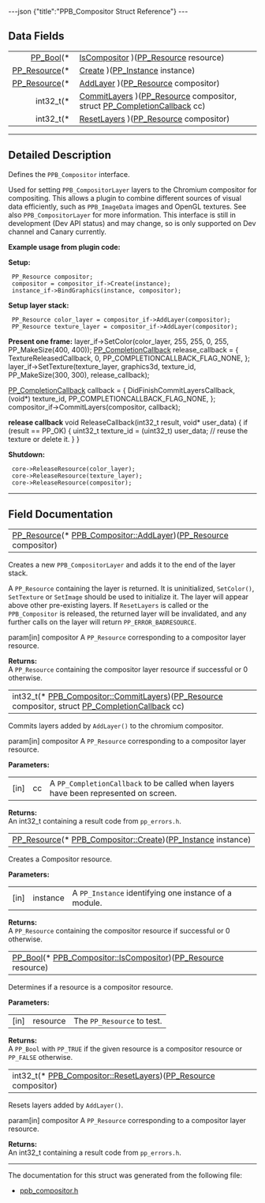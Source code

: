 ---json {"title":"PPB\_Compositor Struct Reference"} ---

Data Fields
-----------

<table><tbody><tr class="odd"><td style="text-align: right;"><a href="/docs/native-client/pepper_dev/c/group___enums#ga4f272d99be14aacafe08dfd4ef830918" class="el">PP_Bool</a>(* </td><td><a href="/docs/native-client/pepper_dev/c/struct_p_p_b___compositor__0__1#a22fb77daabd3894db97ab1111d111a92" class="el">IsCompositor</a> )(<a href="/docs/native-client/pepper_dev/c/group___typedefs#gafdc3895ee80f4750d0d95ae1b677e9b7" class="el">PP_Resource</a> resource)</td></tr><tr class="even"><td style="text-align: right;"><a href="/docs/native-client/pepper_dev/c/group___typedefs#gafdc3895ee80f4750d0d95ae1b677e9b7" class="el">PP_Resource</a>(* </td><td><a href="/docs/native-client/pepper_dev/c/struct_p_p_b___compositor__0__1#a3b479b946dcec4b3315c5f3cdccba5ce" class="el">Create</a> )(<a href="/docs/native-client/pepper_dev/c/group___typedefs#ga89b662403e6a687bb914b80114c0d19d" class="el">PP_Instance</a> instance)</td></tr><tr class="odd"><td style="text-align: right;"><a href="/docs/native-client/pepper_dev/c/group___typedefs#gafdc3895ee80f4750d0d95ae1b677e9b7" class="el">PP_Resource</a>(* </td><td><a href="/docs/native-client/pepper_dev/c/struct_p_p_b___compositor__0__1#a54fc4ef7119d18446a836aef08384da6" class="el">AddLayer</a> )(<a href="/docs/native-client/pepper_dev/c/group___typedefs#gafdc3895ee80f4750d0d95ae1b677e9b7" class="el">PP_Resource</a> compositor)</td></tr><tr class="even"><td style="text-align: right;">int32_t(* </td><td><a href="/docs/native-client/pepper_dev/c/struct_p_p_b___compositor__0__1#a5082b0dce4a58032439bc3dd4ff741fd" class="el">CommitLayers</a> )(<a href="/docs/native-client/pepper_dev/c/group___typedefs#gafdc3895ee80f4750d0d95ae1b677e9b7" class="el">PP_Resource</a> compositor, struct <a href="/docs/native-client/pepper_dev/c/struct_p_p___completion_callback/" class="el">PP_CompletionCallback</a> cc)</td></tr><tr class="odd"><td style="text-align: right;">int32_t(* </td><td><a href="/docs/native-client/pepper_dev/c/struct_p_p_b___compositor__0__1#a9a0e4e7aed4b13dbea426a75a8311172" class="el">ResetLayers</a> )(<a href="/docs/native-client/pepper_dev/c/group___typedefs#gafdc3895ee80f4750d0d95ae1b677e9b7" class="el">PP_Resource</a> compositor)</td></tr></tbody></table>

------------------------------------------------------------------------

<span id="details" class="anchor" style="margin: 0;"></span>

Detailed Description
--------------------

Defines the `PPB_Compositor` interface.

Used for setting `PPB_CompositorLayer` layers to the Chromium compositor for compositing. This allows a plugin to combine different sources of visual data efficiently, such as `PPB_ImageData` images and OpenGL textures. See also `PPB_CompositorLayer` for more information. This interface is still in development (Dev API status) and may change, so is only supported on Dev channel and Canary currently.

**Example usage from plugin code:**

**Setup:**

     PP_Resource compositor;
     compositor = compositor_if->Create(instance);
     instance_if->BindGraphics(instance, compositor);

**Setup layer stack:**

     PP_Resource color_layer = compositor_if->AddLayer(compositor);
     PP_Resource texture_layer = compositor_if->AddLayer(compositor);

**Present one frame:** layer\_if-&gt;SetColor(color\_layer, 255, 255, 0, 255, PP\_MakeSize(400, 400)); <a href="/docs/native-client/pepper_dev/c/struct_p_p___completion_callback/" class="el" title="PP_CompletionCallback is a common mechanism for supporting potentially asynchronous calls in browser ...">PP_CompletionCallback</a> release\_callback = { TextureReleasedCallback, 0, PP\_COMPLETIONCALLBACK\_FLAG\_NONE, }; layer\_if-&gt;SetTexture(texture\_layer, graphics3d, texture\_id, PP\_MakeSize(300, 300), release\_callback);

<a href="/docs/native-client/pepper_dev/c/struct_p_p___completion_callback/" class="el" title="PP_CompletionCallback is a common mechanism for supporting potentially asynchronous calls in browser ...">PP_CompletionCallback</a> callback = { DidFinishCommitLayersCallback, (void\*) texture\_id, PP\_COMPLETIONCALLBACK\_FLAG\_NONE, }; compositor\_if-&gt;CommitLayers(compositor, callback);

**release callback** void ReleaseCallback(int32\_t result, void\* user\_data) { if (result == PP\_OK) { uint32\_t texture\_id = (uint32\_t) user\_data; // reuse the texture or delete it. } }

**Shutdown:**

     core->ReleaseResource(color_layer);
     core->ReleaseResource(texture_layer);
     core->ReleaseResource(compositor);

------------------------------------------------------------------------

Field Documentation
-------------------

<span id="a54fc4ef7119d18446a836aef08384da6" class="anchor" style="margin: 0;"></span>

<table><tbody><tr class="odd"><td><a href="/docs/native-client/pepper_dev/c/group___typedefs#gafdc3895ee80f4750d0d95ae1b677e9b7" class="el">PP_Resource</a>(* <a href="/docs/native-client/pepper_dev/c/struct_p_p_b___compositor__0__1#a54fc4ef7119d18446a836aef08384da6" class="el">PPB_Compositor::AddLayer</a>)(<a href="/docs/native-client/pepper_dev/c/group___typedefs#gafdc3895ee80f4750d0d95ae1b677e9b7" class="el">PP_Resource</a> compositor)</td></tr></tbody></table>

Creates a new `PPB_CompositorLayer` and adds it to the end of the layer stack.

A `PP_Resource` containing the layer is returned. It is uninitialized, `SetColor()`, `SetTexture` or `SetImage` should be used to initialize it. The layer will appear above other pre-existing layers. If `ResetLayers` is called or the `PPB_Compositor` is released, the returned layer will be invalidated, and any further calls on the layer will return `PP_ERROR_BADRESOURCE`.

param\[in\] compositor A `PP_Resource` corresponding to a compositor layer resource.

**Returns:**  
A `PP_Resource` containing the compositor layer resource if successful or 0 otherwise.

<span id="a5082b0dce4a58032439bc3dd4ff741fd" class="anchor" style="margin: 0;"></span>

<table><tbody><tr class="odd"><td>int32_t(* <a href="/docs/native-client/pepper_dev/c/struct_p_p_b___compositor__0__1#a5082b0dce4a58032439bc3dd4ff741fd" class="el">PPB_Compositor::CommitLayers</a>)(<a href="/docs/native-client/pepper_dev/c/group___typedefs#gafdc3895ee80f4750d0d95ae1b677e9b7" class="el">PP_Resource</a> compositor, struct <a href="/docs/native-client/pepper_dev/c/struct_p_p___completion_callback/" class="el">PP_CompletionCallback</a> cc)</td></tr></tbody></table>

Commits layers added by `AddLayer()` to the chromium compositor.

param\[in\] compositor A `PP_Resource` corresponding to a compositor layer resource.

**Parameters:**  
<table><tbody><tr class="odd"><td>[in]</td><td>cc</td><td>A <code>PP_CompletionCallback</code> to be called when layers have been represented on screen.</td></tr></tbody></table>

<!-- -->

**Returns:**  
An int32\_t containing a result code from `pp_errors.h`.

<span id="a3b479b946dcec4b3315c5f3cdccba5ce" class="anchor" style="margin: 0;"></span>

<table><tbody><tr class="odd"><td><a href="/docs/native-client/pepper_dev/c/group___typedefs#gafdc3895ee80f4750d0d95ae1b677e9b7" class="el">PP_Resource</a>(* <a href="/docs/native-client/pepper_dev/c/struct_p_p_b___compositor__0__1#a3b479b946dcec4b3315c5f3cdccba5ce" class="el">PPB_Compositor::Create</a>)(<a href="/docs/native-client/pepper_dev/c/group___typedefs#ga89b662403e6a687bb914b80114c0d19d" class="el">PP_Instance</a> instance)</td></tr></tbody></table>

Creates a Compositor resource.

**Parameters:**  
<table><tbody><tr class="odd"><td>[in]</td><td>instance</td><td>A <code>PP_Instance</code> identifying one instance of a module.</td></tr></tbody></table>

<!-- -->

**Returns:**  
A `PP_Resource` containing the compositor resource if successful or 0 otherwise.

<span id="a22fb77daabd3894db97ab1111d111a92" class="anchor" style="margin: 0;"></span>

<table><tbody><tr class="odd"><td><a href="/docs/native-client/pepper_dev/c/group___enums#ga4f272d99be14aacafe08dfd4ef830918" class="el">PP_Bool</a>(* <a href="/docs/native-client/pepper_dev/c/struct_p_p_b___compositor__0__1#a22fb77daabd3894db97ab1111d111a92" class="el">PPB_Compositor::IsCompositor</a>)(<a href="/docs/native-client/pepper_dev/c/group___typedefs#gafdc3895ee80f4750d0d95ae1b677e9b7" class="el">PP_Resource</a> resource)</td></tr></tbody></table>

Determines if a resource is a compositor resource.

**Parameters:**  
<table><tbody><tr class="odd"><td>[in]</td><td>resource</td><td>The <code>PP_Resource</code> to test.</td></tr></tbody></table>

<!-- -->

**Returns:**  
A `PP_Bool` with `PP_TRUE` if the given resource is a compositor resource or `PP_FALSE` otherwise.

<span id="a9a0e4e7aed4b13dbea426a75a8311172" class="anchor" style="margin: 0;"></span>

<table><tbody><tr class="odd"><td>int32_t(* <a href="/docs/native-client/pepper_dev/c/struct_p_p_b___compositor__0__1#a9a0e4e7aed4b13dbea426a75a8311172" class="el">PPB_Compositor::ResetLayers</a>)(<a href="/docs/native-client/pepper_dev/c/group___typedefs#gafdc3895ee80f4750d0d95ae1b677e9b7" class="el">PP_Resource</a> compositor)</td></tr></tbody></table>

Resets layers added by `AddLayer()`.

param\[in\] compositor A `PP_Resource` corresponding to a compositor layer resource.

**Returns:**  
An int32\_t containing a result code from `pp_errors.h`.

------------------------------------------------------------------------

The documentation for this struct was generated from the following file:

-   <a href="/docs/native-client/pepper_dev/c/ppb__compositor_8h/" class="el">ppb_compositor.h</a>
